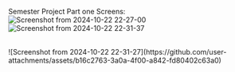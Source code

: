 Semester Project Part one Screens:
<br/>
![Screenshot from 2024-10-22 22-27-00](https://github.com/user-attachments/assets/43dad0ff-7cec-4da9-8c0f-0617c339c135)
![Screenshot from 2024-10-22 22-31-37](https://github.com/user-attachments/assets/e49c4538-3150-48cd-b965-fea83bde8eb9)

<br/>
![Screenshot from 2024-10-22 22-31-27](https://github.com/user-attachments/assets/b16c2763-3a0a-4f00-a842-fd80402c63a0)
